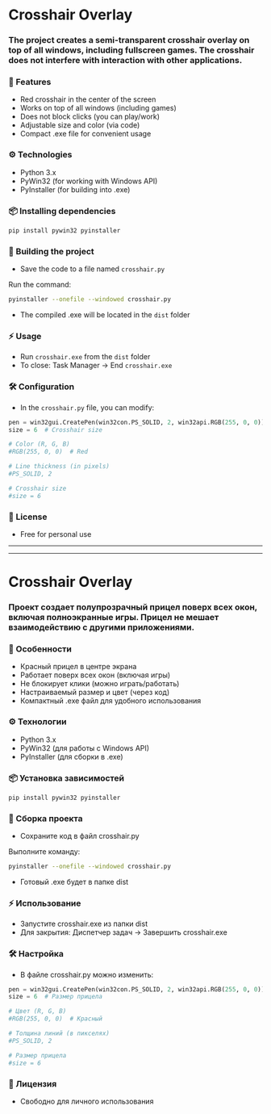 # Crosshair Overlay

### The project creates a semi-transparent crosshair overlay on top of all windows, including fullscreen games. The crosshair does not interfere with interaction with other applications.

### 📌 Features
- Red crosshair in the center of the screen
- Works on top of all windows (including games)
- Does not block clicks (you can play/work)
- Adjustable size and color (via code)
- Compact .exe file for convenient usage

### ⚙️ Technologies
- Python 3.x
- PyWin32 (for working with Windows API)
- PyInstaller (for building into .exe)

### 📦 Installing dependencies
```bash
pip install pywin32 pyinstaller
```

### 🔨 Building the project
- Save the code to a file named `crosshair.py`

Run the command:

```bash
pyinstaller --onefile --windowed crosshair.py
```
- The compiled .exe will be located in the `dist` folder

### ⚡ Usage
- Run `crosshair.exe` from the `dist` folder
- To close: Task Manager → End `crosshair.exe`

### 🛠 Configuration
- In the `crosshair.py` file, you can modify:

```python
pen = win32gui.CreatePen(win32con.PS_SOLID, 2, win32api.RGB(255, 0, 0))
size = 6  # Crosshair size

# Color (R, G, B)
#RGB(255, 0, 0)  # Red

# Line thickness (in pixels)
#PS_SOLID, 2

# Crosshair size
#size = 6
```

### 📜 License
- Free for personal use

---
---

# Crosshair Overlay

### Проект создает полупрозрачный прицел поверх всех окон, включая полноэкранные игры.  Прицел не мешает взаимодействию с другими приложениями.

### 📌 Особенности
- Красный прицел в центре экрана
- Работает поверх всех окон (включая игры)
- Не блокирует клики (можно играть/работать)
- Настраиваемый размер и цвет (через код)
- Компактный .exe файл для удобного использования

### ⚙️ Технологии
- Python 3.x
- PyWin32 (для работы с Windows API)
- PyInstaller (для сборки в .exe)

### 📦 Установка зависимостей
```bash
pip install pywin32 pyinstaller
```

### 🔨 Сборка проекта
- Сохраните код в файл crosshair.py

Выполните команду:

```bash
pyinstaller --onefile --windowed crosshair.py
```
- Готовый .exe будет в папке dist

### ⚡ Использование
- Запустите crosshair.exe из папки dist
- Для закрытия: Диспетчер задач → Завершить crosshair.exe

### 🛠 Настройка
- В файле crosshair.py можно изменить:

```python
pen = win32gui.CreatePen(win32con.PS_SOLID, 2, win32api.RGB(255, 0, 0))
size = 6  # Размер прицела

# Цвет (R, G, B)
#RGB(255, 0, 0)  # Красный

# Толщина линий (в пикселях)
#PS_SOLID, 2

# Размер прицела
#size = 6
```

### 📜 Лицензия
- Свободно для личного использования